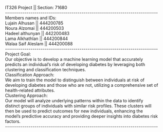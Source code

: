 IT326 Project || Section: 71680 <br>
------------------------------------------------------------------------------<br>
Members names and IDs: <br>
Lujain Alhusan || 444200785 <br>
Noura Alzomai || 444200503 <br>
Hadeel althunyan || 442200483 <br>
Lama Alkhathlan || 444200844 <br>
Walaa Saif Aleslam || 444200088<br> 
------------------------------------------------------------------------------<br>
Project Goal:<br>
Our objective is to develop a machine learning model that accurately predicts an individual’s risk of developing diabetes by leveraging both clustering and classification techniques.<br> Classification Approach:<br>
We aim to train the model to distinguish between individuals at risk of developing diabetes and those who are not, utilizing a comprehensive set of health-related attributes.<br>
Clustering Approach:<br>
Our model will analyze underlying patterns within the data to identify distinct groups of individuals with similar risk profiles. These clusters will then be used to predict outcomes for new individuals, enhancing the model’s predictive accuracy and providing deeper insights into diabetes risk factors. <br>
------------------------------------------------------------------------------<br>


